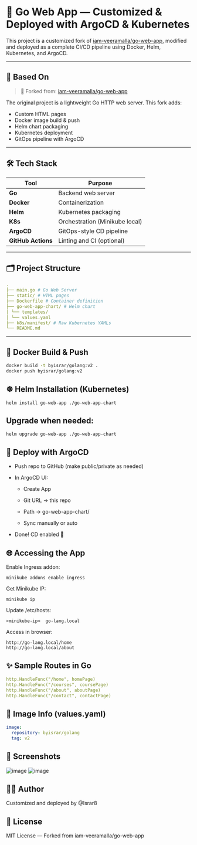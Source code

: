 # 🚀 Go Web App — Customized & Deployed with ArgoCD & Kubernetes

This project is a customized fork of [iam-veeramalla/go-web-app](https://github.com/iam-veeramalla/go-web-app), modified and deployed as a complete CI/CD pipeline using Docker, Helm, Kubernetes, and ArgoCD.

---

## 🧱 Based On

> 🔗 Forked from: [iam-veeramalla/go-web-app](https://github.com/iam-veeramalla/go-web-app)

The original project is a lightweight Go HTTP web server. This fork adds:
- Custom HTML pages
- Docker image build & push
- Helm chart packaging
- Kubernetes deployment
- GitOps pipeline with ArgoCD

---

## 🛠 Tech Stack

| Tool        | Purpose                         |
|-------------|----------------------------------|
| **Go**      | Backend web server              |
| **Docker**  | Containerization                |
| **Helm**    | Kubernetes packaging             |
| **K8s**     | Orchestration (Minikube local) |
| **ArgoCD**  | GitOps-style CD pipeline        |
| **GitHub Actions** | Linting and CI (optional) |

---

## 🗂 Project Structure
```yaml
.
├── main.go # Go Web Server
├── static/ # HTML pages
├── Dockerfile # Container definition
├── go-web-app-chart/ # Helm chart
│ └── templates/
│ └── values.yaml
├── k8s/manifest/ # Raw Kubernetes YAMLs 
└── README.md
```

---

## 🐳 Docker Build & Push

```bash
docker build -t byisrar/golang:v2 .
docker push byisrar/golang:v2
```
## ☸️ Helm Installation (Kubernetes)
```
helm install go-web-app ./go-web-app-chart
```
## Upgrade when needed:
```
helm upgrade go-web-app ./go-web-app-chart
```
## 🔁 Deploy with ArgoCD

- Push repo to GitHub (make public/private as needed)

- In ArgoCD UI:

  - Create App

  - Git URL → this repo

  - Path → go-web-app-chart/

  - Sync manually or auto

- Done! CD enabled 🔁

## 🌐 Accessing the App

Enable Ingress addon:
```
minikube addons enable ingress
```
Get Minikube IP:
```
minikube ip
```
Update /etc/hosts:
```
<minikube-ip>  go-lang.local
```
Access in browser:
```
http://go-lang.local/home
http://go-lang.local/about
```

## ✨ Sample Routes in Go
```yaml
http.HandleFunc("/home", homePage)
http.HandleFunc("/courses", coursePage)
http.HandleFunc("/about", aboutPage)
http.HandleFunc("/contact", contactPage)
```
## 🔐 Image Info (values.yaml)
```yaml
image:
  repository: byisrar/golang
  tag: v2
```

## 📸 Screenshots
![image](https://github.com/user-attachments/assets/8590f9e0-a25a-4b53-9ca7-2c1124c194d5)
![image](https://github.com/user-attachments/assets/38f598d9-f499-40b2-a1e1-78f038012b42)

## 🙋‍♂️ Author
Customized and deployed by @Israr8

## 📄 License
MIT License — Forked from iam-veeramalla/go-web-app






















